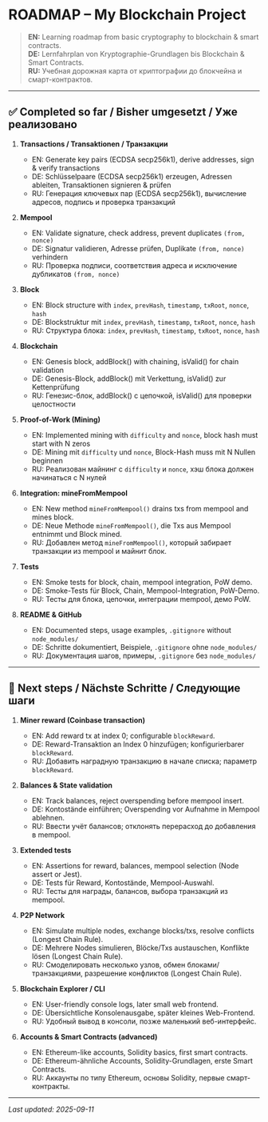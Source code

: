 # ROADMAP – My Blockchain Project  

> **EN:** Learning roadmap from basic cryptography to blockchain & smart contracts.  
> **DE:** Lernfahrplan von Kryptographie-Grundlagen bis Blockchain & Smart Contracts.  
> **RU:** Учебная дорожная карта от криптографии до блокчейна и смарт-контрактов.  

---

## ✅ Completed so far / Bisher umgesetzt / Уже реализовано  

1. **Transactions / Transaktionen / Транзакции**  
   - EN: Generate key pairs (ECDSA secp256k1), derive addresses, sign & verify transactions  
   - DE: Schlüsselpaare (ECDSA secp256k1) erzeugen, Adressen ableiten, Transaktionen signieren & prüfen  
   - RU: Генерация ключевых пар (ECDSA secp256k1), вычисление адресов, подпись и проверка транзакций  

2. **Mempool**  
   - EN: Validate signature, check address, prevent duplicates `(from, nonce)`  
   - DE: Signatur validieren, Adresse prüfen, Duplikate `(from, nonce)` verhindern  
   - RU: Проверка подписи, соответствия адреса и исключение дубликатов `(from, nonce)`  

3. **Block**  
   - EN: Block structure with `index`, `prevHash`, `timestamp`, `txRoot`, `nonce`, `hash`  
   - DE: Blockstruktur mit `index`, `prevHash`, `timestamp`, `txRoot`, `nonce`, `hash`  
   - RU: Структура блока: `index`, `prevHash`, `timestamp`, `txRoot`, `nonce`, `hash`  

4. **Blockchain**  
   - EN: Genesis block, addBlock() with chaining, isValid() for chain validation  
   - DE: Genesis-Block, addBlock() mit Verkettung, isValid() zur Kettenprüfung  
   - RU: Генезис-блок, addBlock() с цепочкой, isValid() для проверки целостности  

5. **Proof-of-Work (Mining)**  
   - EN: Implemented mining with `difficulty` and `nonce`, block hash must start with N zeros  
   - DE: Mining mit `difficulty` und `nonce`, Block-Hash muss mit N Nullen beginnen  
   - RU: Реализован майнинг с `difficulty` и `nonce`, хэш блока должен начинаться с N нулей  

6. **Integration: mineFromMempool**  
   - EN: New method `mineFromMempool()` drains txs from mempool and mines block.  
   - DE: Neue Methode `mineFromMempool()`, die Txs aus Mempool entnimmt und Block mined.  
   - RU: Добавлен метод `mineFromMempool()`, который забирает транзакции из mempool и майнит блок.  

7. **Tests**  
   - EN: Smoke tests for block, chain, mempool integration, PoW demo.  
   - DE: Smoke-Tests für Block, Chain, Mempool-Integration, PoW-Demo.  
   - RU: Тесты для блока, цепочки, интеграции mempool, демо PoW.  

8. **README & GitHub**  
   - EN: Documented steps, usage examples, `.gitignore` without `node_modules/`  
   - DE: Schritte dokumentiert, Beispiele, `.gitignore` ohne `node_modules/`  
   - RU: Документация шагов, примеры, `.gitignore` без `node_modules/`  
---

## 🚀 Next steps / Nächste Schritte / Следующие шаги  

1. **Miner reward (Coinbase transaction)**  
   - EN: Add reward tx at index 0; configurable `blockReward`.  
   - DE: Reward-Transaktion an Index 0 hinzufügen; konfigurierbarer `blockReward`.  
   - RU: Добавить наградную транзакцию в начале списка; параметр `blockReward`.  

2. **Balances & State validation**  
   - EN: Track balances, reject overspending before mempool insert.  
   - DE: Kontostände einführen; Overspending vor Aufnahme in Mempool ablehnen.  
   - RU: Ввести учёт балансов; отклонять перерасход до добавления в mempool.  

3. **Extended tests**  
   - EN: Assertions for reward, balances, mempool selection (Node assert or Jest).  
   - DE: Tests für Reward, Kontostände, Mempool-Auswahl.  
   - RU: Тесты для награды, балансов, выбора транзакций из mempool.  

4. **P2P Network**  
   - EN: Simulate multiple nodes, exchange blocks/txs, resolve conflicts (Longest Chain Rule).  
   - DE: Mehrere Nodes simulieren, Blöcke/Txs austauschen, Konflikte lösen (Longest Chain Rule).  
   - RU: Смоделировать несколько узлов, обмен блоками/транзакциями, разрешение конфликтов (Longest Chain Rule).  

5. **Blockchain Explorer / CLI**  
   - EN: User-friendly console logs, later small web frontend.  
   - DE: Übersichtliche Konsolenausgabe, später kleines Web-Frontend.  
   - RU: Удобный вывод в консоли, позже маленький веб-интерфейс.  

6. **Accounts & Smart Contracts (advanced)**  
   - EN: Ethereum-like accounts, Solidity basics, first smart contracts.  
   - DE: Ethereum-ähnliche Accounts, Solidity-Grundlagen, erste Smart Contracts.  
   - RU: Аккаунты по типу Ethereum, основы Solidity, первые смарт-контракты.  

---

_Last updated: 2025-09-11_  

